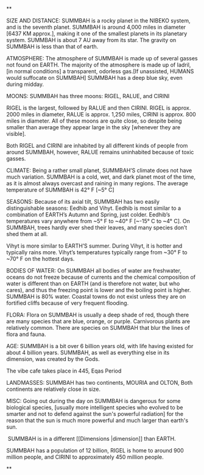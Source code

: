 **  

SIZE AND DISTANCE: SUMMBAH is a rocky planet in the NIBEKO system, and is the seventh planet. SUMMBAH is around 4,000 miles in diameter [6437 KM approx.], making it one of the smallest planets in its planetary system. SUMMBAH is about 7 AU away from its star. The gravity on SUMMBAH is less than that of earth.

  

ATMOSPHERE: The atmosphere of SUMMBAH is made up of several gasses not found on EARTH. The majority of the atmosphere is made up of Iadril, [in normal conditions] a transparent, odorless gas.[If unassisted, HUMANS would suffocate on SUMMBAH] SUMMBAH has a deep blue sky, even during midday.

  

MOONS: SUMMBAH has three moons: RIGEL, RALUE, and CIRINI 

RIGEL is the largest, followed by RALUE and then CIRINI. RIGEL is approx. 2000 miles in diameter, RALUE is approx. 1,250 miles, CIRINI is approx. 800 miles in diameter. All of these moons are quite close, so despite being smaller than average they appear large in the sky [whenever they are visible].

  

Both RIGEL and CIRINI are inhabited by all different kinds of people from around SUMMBAH, however, RALUE remains uninhabited because of toxic gasses. 

  

CLIMATE: Being a rather small planet, SUMMBAH’S climate does not have much variation. SUMMBAH is a cold, wet, and dark planet most of the time, as it is almost always overcast and raining in many regions. The average temperature of SUMMBAH is 42° F [~5° C] 

  

SEASONS: Because of its axial tilt, SUMMBAH has two easily distinguishable seasons: Eedhib and Vihyt. Eedhib is most similar to a combination of EARTH’s Autumn and Spring, just colder. Eedhib’s temperatures vary anywhere from ~5° F to ~40° F [~-15° C to ~4° C]. On SUMMBAH, trees hardly ever shed their leaves, and many species don’t shed them at all.

Vihyt is more similar to EARTH’S summer. During Vihyt, it is hotter and typically rains more. Vihyt’s temperatures typically range from ~30° F to ~70° F on the hottest days. 

  

BODIES OF WATER: On SUMMBAH all bodies of water are freshwater, oceans do not freeze because of currents and the chemical composition of water is different than on EARTH (and is therefore not water, but who cares), and thus the freezing point is lower and the boiling point is higher. SUMMBAH is 80% water. Coastal towns do not exist unless they are on fortified cliffs because of very frequent flooding.

  
  

FLORA: Flora on SUMMBAH is usually a deep shade of red, though there are many species that are blue, orange, or purple. Carnivorous plants are relatively common. There are species on SUMMBAH that blur the lines of flora and fauna.

  

AGE: SUMMBAH is a bit over 6 billion years old, with life having existed for about 4 billion years. SUMMBAH, as well as everything else in its dimension, was created by the Gods.

The vibe cafe takes place in 445, Eqas Period

  

LANDMASSES: SUMMBAH has two continents, MOURIA and OLTON, Both continents are relatively close in size.

  

MISC: Going out during the day on SUMMBAH is dangerous for some biological species, [usually more intelligent species who evolved to be smarter and not to defend against the sun's powerful radiation] for the reason that the sun is much more powerful and much larger than earth's sun.

 SUMMBAH is in a different [[Dimensions |dimension]] than EARTH. 

SUMMBAH has a population of 12 billion, RIGEL is home to around 900 million people, and CIRINI to approximately 450 million people.

**